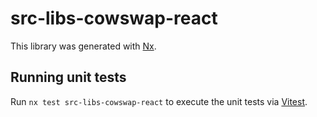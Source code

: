 # src-libs-cowswap-react

This library was generated with [Nx](https://nx.dev).

## Running unit tests

Run `nx test src-libs-cowswap-react` to execute the unit tests via [Vitest](https://vitest.dev/).
